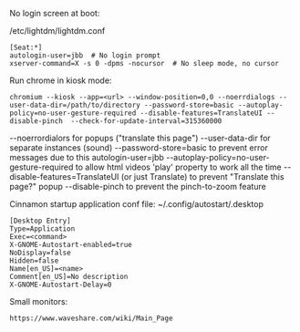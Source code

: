 No login screen at boot:

/etc/lightdm/lightdm.conf
```
[Seat:*]
autologin-user=jbb  # No login prompt
xserver-command=X -s 0 -dpms -nocursor  # No sleep mode, no cursor
```

Run chrome in kiosk mode:
```
chromium --kiosk --app=<url> --window-position=0,0 --noerrdialogs --user-data-dir=/path/to/directory --password-store=basic --autoplay-policy=no-user-gesture-required --disable-features=TranslateUI --disable-pinch  --check-for-update-interval=315360000
```
--noerrordialors for popups ("translate this page")
--user-data-dir for separate instances (sound)
--password-store=basic to prevent error messages due to this autologin-user=jbb
--autoplay-policy=no-user-gesture-required to allow html videos 'play' property to work all the time
--disable-features=TranslateUI (or just Translate) to prevent "Translate this page?" popup
--disable-pinch to prevent the pinch-to-zoom feature

Cinnamon startup application conf file:
~/.config/autostart/<name>.desktop
```
[Desktop Entry]
Type=Application
Exec=<command>
X-GNOME-Autostart-enabled=true
NoDisplay=false
Hidden=false
Name[en_US]=<name>
Comment[en_US]=No description
X-GNOME-Autostart-Delay=0
```

Small monitors:
```
https://www.waveshare.com/wiki/Main_Page
```
